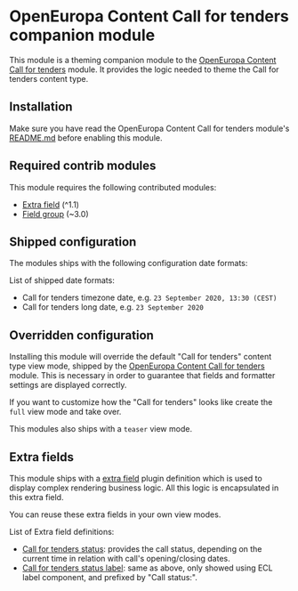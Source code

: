 # OpenEuropa Content Call for tenders companion module

This module is a theming companion module to the [OpenEuropa Content Call for tenders](https://github.com/openeuropa/oe_content/tree/master/modules/oe_content_call_tenders) module.
It provides the logic needed to theme the Call for tenders content type.

## Installation

Make sure you have read the OpenEuropa Content Call for tenders module's [README.md](https://github.com/openeuropa/oe_content/blob/master/modules/oe_content_call_tenders/README.md)
before enabling this module.

## Required contrib modules

This module requires the following contributed modules:

* [Extra field](https://www.drupal.org/project/extra_field) (^1.1)
* [Field group](https://www.drupal.org/project/field_group) (~3.0)

## Shipped configuration

The modules ships with the following configuration date formats:

List of shipped date formats:

* Call for tenders timezone date, e.g. `23 September 2020, 13:30 (CEST)`
* Call for tenders long date, e.g. `23 September 2020`

## Overridden configuration

Installing this module will override the default "Call for tenders" content type view mode, shipped by the
[OpenEuropa Content Call for tenders](https://github.com/openeuropa/oe_content/tree/master/modules/oe_content_call_tenders)
module. This is necessary in order to guarantee that fields and formatter settings are displayed correctly.

If you want to customize how the "Call for tenders" looks like create the `full` view mode and take over.

This modules also ships with a `teaser` view mode.

## Extra fields

This module ships with a [extra field](https://www.drupal.org/project/extra_field) plugin definition which is
used to display complex rendering business logic. All this logic is encapsulated in this extra field.

You can reuse these extra fields in your own view modes.

List of Extra field definitions:

* [Call for tenders status](modules/oe_content_call_tenders/src/Plugin/ExtraField/Display/CallForTendersStatusExtraField.php):
  provides the call status, depending on the current time in relation with call's opening/closing dates.
* [Call for tenders status label](modules/oe_content_call_tenders/src/Plugin/ExtraField/Display/CallForTendersLabelStatusExtraField.php):
  same as above, only showed using ECL label component, and prefixed by "Call status:".
